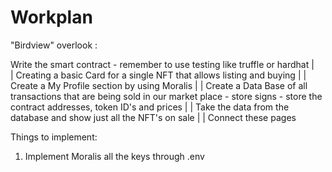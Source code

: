 # Workplan

"Birdview" overlook :

Write the smart contract
				- remember to use testing like truffle or hardhat
			|	
			|
Creating a basic Card for a single NFT that allows listing and buying
			|
			|
Create a My Profile section by using Moralis
			|
			|
Create a Data Base of all transactions that are being sold in our market place 
				- store signs
				- store the contract addresses, token ID's and prices
			|
			|
Take the data from the database and show just all the NFT's on sale
			|
			|
Connect these pages






Things to implement: 
1. Implement Moralis all the keys through .env